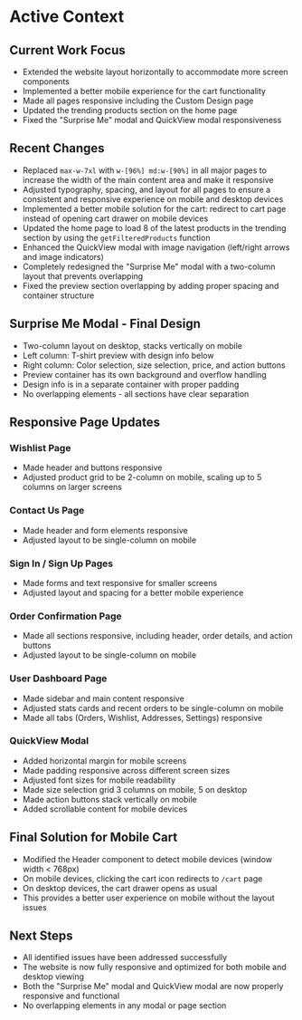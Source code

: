 # Active Context

## Current Work Focus
- Extended the website layout horizontally to accommodate more screen components
- Implemented a better mobile experience for the cart functionality
- Made all pages responsive including the Custom Design page
- Updated the trending products section on the home page
- Fixed the "Surprise Me" modal and QuickView modal responsiveness

## Recent Changes
- Replaced `max-w-7xl` with `w-[96%] md:w-[90%]` in all major pages to increase the width of the main content area and make it responsive
- Adjusted typography, spacing, and layout for all pages to ensure a consistent and responsive experience on mobile and desktop devices
- Implemented a better mobile solution for the cart: redirect to cart page instead of opening cart drawer on mobile devices
- Updated the home page to load 8 of the latest products in the trending section by using the `getFilteredProducts` function
- Enhanced the QuickView modal with image navigation (left/right arrows and image indicators)
- Completely redesigned the "Surprise Me" modal with a two-column layout that prevents overlapping
- Fixed the preview section overlapping by adding proper spacing and container structure

## Surprise Me Modal - Final Design
- Two-column layout on desktop, stacks vertically on mobile
- Left column: T-shirt preview with design info below
- Right column: Color selection, size selection, price, and action buttons
- Preview container has its own background and overflow handling
- Design info is in a separate container with proper padding
- No overlapping elements - all sections have clear separation

## Responsive Page Updates

### Wishlist Page
- Made header and buttons responsive
- Adjusted product grid to be 2-column on mobile, scaling up to 5 columns on larger screens

### Contact Us Page
- Made header and form elements responsive
- Adjusted layout to be single-column on mobile

### Sign In / Sign Up Pages
- Made forms and text responsive for smaller screens
- Adjusted layout and spacing for a better mobile experience

### Order Confirmation Page
- Made all sections responsive, including header, order details, and action buttons
- Adjusted layout to be single-column on mobile

### User Dashboard Page
- Made sidebar and main content responsive
- Adjusted stats cards and recent orders to be single-column on mobile
- Made all tabs (Orders, Wishlist, Addresses, Settings) responsive

### QuickView Modal
- Added horizontal margin for mobile screens
- Made padding responsive across different screen sizes
- Adjusted font sizes for mobile readability
- Made size selection grid 3 columns on mobile, 5 on desktop
- Made action buttons stack vertically on mobile
- Added scrollable content for mobile devices

## Final Solution for Mobile Cart
- Modified the Header component to detect mobile devices (window width < 768px)
- On mobile devices, clicking the cart icon redirects to `/cart` page
- On desktop devices, the cart drawer opens as usual
- This provides a better user experience on mobile without the layout issues

## Next Steps
- All identified issues have been addressed successfully
- The website is now fully responsive and optimized for both mobile and desktop viewing
- Both the "Surprise Me" modal and QuickView modal are now properly responsive and functional
- No overlapping elements in any modal or page section
